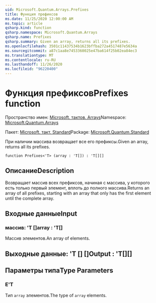 ```yaml
---
uid: Microsoft.Quantum.Arrays.Prefixes
title: Функция префиксов
ms.date: 11/25/2020 12:00:00 AM
ms.topic: article
qsharp.kind: function
qsharp.namespace: Microsoft.Quantum.Arrays
qsharp.name: Prefixes
qsharp.summary: Given an array, returns all its prefixes.
ms.openlocfilehash: 3501c11437534b1623bffba272a4517487e5634a
ms.sourcegitcommit: a87c1aa8e7453360025e47ba614f25b02ea84ec3
ms.translationtype: MT
ms.contentlocale: ru-RU
ms.lasthandoff: 11/26/2020
ms.locfileid: "96220400"
---
```

# <a name="prefixes-function"></a><span data-ttu-id="71cf5-102">Функция префиксов</span><span class="sxs-lookup"><span data-stu-id="71cf5-102">Prefixes function</span></span>

<span data-ttu-id="71cf5-103">Пространство имен: [Microsoft. тактов. Arrays](xref:Microsoft.Quantum.Arrays)</span><span class="sxs-lookup"><span data-stu-id="71cf5-103">Namespace: [Microsoft.Quantum.Arrays](xref:Microsoft.Quantum.Arrays)</span></span>

<span data-ttu-id="71cf5-104">Пакет: [Microsoft. такт. Standard](https://nuget.org/packages/Microsoft.Quantum.Standard)</span><span class="sxs-lookup"><span data-stu-id="71cf5-104">Package: [Microsoft.Quantum.Standard](https://nuget.org/packages/Microsoft.Quantum.Standard)</span></span>


<span data-ttu-id="71cf5-105">При наличии массива возвращает все его префиксы.</span><span class="sxs-lookup"><span data-stu-id="71cf5-105">Given an array, returns all its prefixes.</span></span>

```qsharp
function Prefixes<'T> (array : 'T[]) : 'T[][]
```


## <a name="description"></a><span data-ttu-id="71cf5-106">Описание</span><span class="sxs-lookup"><span data-stu-id="71cf5-106">Description</span></span>

<span data-ttu-id="71cf5-107">Возвращает массив всех префиксов, начиная с массива, у которого есть только первый элемент, вплоть до полного массива.</span><span class="sxs-lookup"><span data-stu-id="71cf5-107">Returns an array of all prefixes, starting with an array that only has the first element until the complete array.</span></span>

## <a name="input"></a><span data-ttu-id="71cf5-108">Входные данные</span><span class="sxs-lookup"><span data-stu-id="71cf5-108">Input</span></span>

### <a name="array--t"></a><span data-ttu-id="71cf5-109">массив: 'T []</span><span class="sxs-lookup"><span data-stu-id="71cf5-109">array : 'T[]</span></span>

<span data-ttu-id="71cf5-110">Массив элементов.</span><span class="sxs-lookup"><span data-stu-id="71cf5-110">An array of elements.</span></span>



## <a name="output--t"></a><span data-ttu-id="71cf5-111">Выходные данные: 'T [] []</span><span class="sxs-lookup"><span data-stu-id="71cf5-111">Output : 'T[][]</span></span>



## <a name="type-parameters"></a><span data-ttu-id="71cf5-112">Параметры типа</span><span class="sxs-lookup"><span data-stu-id="71cf5-112">Type Parameters</span></span>

### <a name="t"></a><span data-ttu-id="71cf5-113">Е</span><span class="sxs-lookup"><span data-stu-id="71cf5-113">'T</span></span>

<span data-ttu-id="71cf5-114">Тип `array` элементов.</span><span class="sxs-lookup"><span data-stu-id="71cf5-114">The type of `array` elements.</span></span>